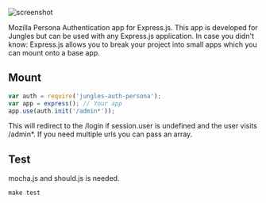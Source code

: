 ![screenshot](https://raw.github.com/Enome/jungles/master/auth-persona/screenshot.png)

Mozilla Persona Authentication app for Express.js. This app is developed for Jungles but can be used with any Express.js application. In case you didn't know: Express.js allows you to break your project into small apps which you can mount onto a base app.

## Mount

```js
var auth = require('jungles-auth-persona');
var app = express(); // Your app
app.use(auth.init('/admin*'));
```

This will redirect to the /login if session.user is undefined and the user visits /admin*. If you need multiple urls you can pass an array.

## Test

mocha.js and should.js is needed.

```js
make test
```
